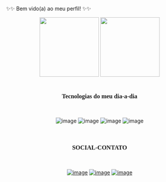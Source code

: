 ✨✨ Bem vido(a) ao meu perfil! ✨✨ 


<div align=center>

   <img height="160em" src="https://github-readme-stats.vercel.app/api?username=isabellabispo&show_icons=true&theme=radical">
   <img height="160em" src="https://github-readme-stats.vercel.app/api/top-langs/?username=isabellabispo&layout=compact&theme=radical">

</div>
<br>

<h3 align="center"  style="font-family: montserrat"> Tecnologias do meu dia-a-dia </h3>

<br>
<div align="center">

![image](https://img.shields.io/badge/HTML5-E34F26?style=for-the-badge&logo=html5&logoColor=white
)
![image](	https://img.shields.io/badge/CSS3-1572B6?style=for-the-badge&logo=css3&logoColor=white
)
![image](https://img.shields.io/badge/JavaScript-323330?style=for-the-badge&logo=javascript&logoColor=F7DF1E
)
![image](https://img.shields.io/badge/Unity-100000?style=for-the-badge&logo=unity&logoColor=white
)
</div>
<br>

<h3 align="center" style="font-family: montserrat">SOCIAL-CONTATO </h3> <br>
<div align="center">

[![image](https://img.shields.io/badge/LinkedIn-0077B5?style=for-the-badge&logo=linkedin&logoColor=white
)](https://www.linkedin.com/in/isbellabsp20/)
[![image](https://img.shields.io/badge/Gmail-D14836?style=for-the-badge&logo=gmail&logoColor=white
)](https://criarmeulink.com.br/u/1666380188)
[![image](https://img.shields.io/badge/WhatsApp-25D366?style=for-the-badge&logo=whatsapp&logoColor=white
)](https://api.whatsapp.com/send?phone=5534984222972&text=ola%2C%20precisa%20entrar%20em%20contato%20comigo%2C%20mande-me%20uma%20mensagem!)

</div>
